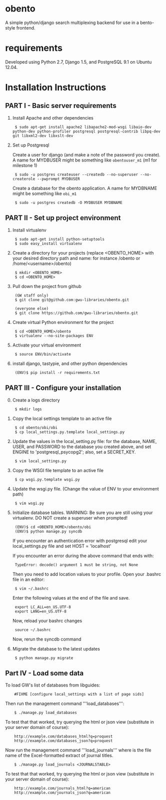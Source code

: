obento
======

A simple python/django search multiplexing backend for use in a bento-style
frontend.  


requirements
============

Developed using Python 2.7, Django 1.5, and PostgreSQL 9.1 on Ubuntu 12.04.


Installation Instructions
=========================

PART I - Basic server requirements
----------------------------------

1. Install Apache and other dependencies

        $ sudo apt-get install apache2 libapache2-mod-wsgi libaio-dev python-dev python-profiler postgresql postgresql-contrib libpq-dev git libxml2-dev libxslt-dev

2. Set up Postgresql

    Create a user for django (and make a note of the password you create).  A name for MYDBUSER might be something like ```obentouser_m1``` (m1 for milestone 1)

        $ sudo -u postgres createuser --createdb --no-superuser --no-createrole --pwprompt MYDBUSER

    Create a database for the obento application.  A name for MYDBNAME might be something like ```obi_m1```

        $ sudo -u postgres createdb -O MYDBUSER MYDBNAME


PART II - Set up project environment
------------------------------------

1. Install virtualenv

        $ sudo apt-get install python-setuptools
        $ sudo easy_install virtualenv

2. Create a directory for your projects (replace &lt;OBENTO_HOME&gt; with your desired directory path and name: for instance /obento or /home/&lt;username&gt;/obento)

        $ mkdir <OBENTO_HOME>
        $ cd <OBENTO_HOME>

3. Pull down the project from github

        (GW staff only)
        $ git clone git@github.com:gwu-libraries/obento.git

        (everyone else)
        $ git clone https://github.com/gwu-libraries/obento.git

4. Create virtual Python environment for the project

        $ cd <OBENTO_HOME>/obento
        $ virtualenv --no-site-packages ENV

5. Activate your virtual environment

        $ source ENV/bin/activate

6. install django, tastypie, and other python dependencies

        (ENV)$ pip install -r requirements.txt


PART III - Configure your installation
--------------------------------------

0. Create a logs directory

        $ mkdir logs

1. Copy the local settings template to an active file

        $ cd obento/obi/obi
        $ cp local_settings.py.template local_settings.py

2. Update the values in the local_setting.py file:  for the database, NAME, USER, and PASSWORD to the database you created above, and set ENGINE to 'postgresql_psycopg2'; also, set a SECRET_KEY.

        $ vim local_settings.py

3. Copy the WSGI file template to an active file

        $ cp wsgi.py.template wsgi.py

4. Update the wsgi.py file. (Change the value of ENV to your environment path)

        $ vim wsgi.py
        
5. Initialize database tables. WARNING: Be sure you are still using your virtualenv. DO NOT create a superuser when prompted!

        (ENV)$ cd <OBENTO_HOME>/obento/obi
        (ENV)$ python manage.py syncdb

    If you encounter an authentication error with postgresql edit your local_settings.py file and set HOST = 'localhost'

    If you encounter an error during the above command that ends with:

        TypeError: decode() argument 1 must be string, not None

    Then you need to add location values to your profile. Open your .bashrc file in an editor:

        $ vim ~/.bashrc

    Enter the following values at the end of the file and save.

        export LC_ALL=en_US.UTF-8
        export LANG=en_US.UTF-8

    Now, reload your bashrc changes

        source ~/.bashrc

    Now, rerun the syncdb command

6. Migrate the database to the latest updates

        $ python manage.py migrate



Part IV - Load some data
------------------------

To load GW's list of databases from libguides:

        #FIXME [configure local_settings with a list of page sids]

Then run the management command '''load_databases''':

        $ ./manage.py load_databases

To test that that worked, try querying the html or json view (substitute
in your server domain of course):

        http://example.com/databases_html?q=proquest
        http://example.com/databases_json?q=proquest

Now run the management command '''load_journals''' where <JOURNALSTABLE> is the file name of the Excel-formatted extract of journal titles.

        $ ./manage.py load_journals <JOURNALSTABLE>

To test that that worked, try querying the html or json view (substitute
in your server domain of course):

        http://example.com/journals_html?q=american
        http://example.com/journals_json?q=american


